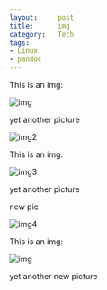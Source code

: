```yaml
---
layout:     post
title:      img
category:   Tech
tags: 
- Linux
- pandoc
---
```


This is an img:

![img](/cn/assets/images/emacs-screenshot.png)

yet another picture

![img2](/cn/assets/images/bbt.png)


This is an img:

![img3](/cn/assets/images/emacs-screenshot.png)

yet another picture

new pic

![img4](/cn/assets/images/emacs-screenshot.png)

This is an img:

![img](/cn/assets/images/emacs-screenshot.png)

yet another new picture